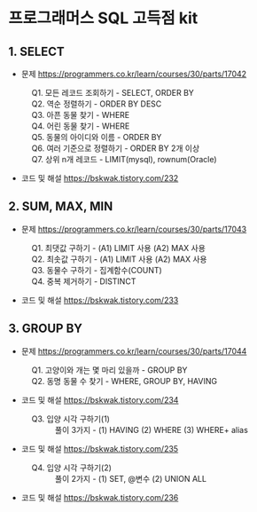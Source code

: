 # 프로그래머스 SQL 고득점 kit

  
  ## 1. SELECT
  * 문제
  https://programmers.co.kr/learn/courses/30/parts/17042
  
　　　Q1. 모든 레코드 조회하기 - SELECT, ORDER BY   
　　　Q2. 역순 정렬하기 - ORDER BY DESC   
　　　Q3. 아픈 동물 찾기 - WHERE   
　　　Q4. 어린 동물 찾기 - WHERE   
　　　Q5. 동물의 아이디와 이름 - ORDER BY   
　　　Q6. 여러 기준으로 정렬하기 - ORDER BY 2개 이상   
　　　Q7. 상위 n개 레코드 - LIMIT(mysql), rownum(Oracle)   
      
* 코드 및 해설 https://bskwak.tistory.com/232

## 2. SUM, MAX, MIN
  * 문제
  https://programmers.co.kr/learn/courses/30/parts/17043
  
　　　Q1. 최댓값 구하기 - (A1) LIMIT 사용 (A2) MAX 사용   
　　　Q2. 최솟값 구하기 - (A1) LIMIT 사용 (A2) MAX 사용   
　　　Q3. 동물수 구하기 - 집계함수(COUNT)   
　　　Q4. 중복 제거하기 - DISTINCT   
      
  * 코드 및 해설
  https://bskwak.tistory.com/233
  ## 3. GROUP BY
  * 문제
  https://programmers.co.kr/learn/courses/30/parts/17044
  
　　　Q1. 고양이와 개는 몇 마리 있을까 - GROUP BY   
　　　Q2. 동명 동물 수 찾기 - WHERE, GROUP BY, HAVING
      
* 코드 및 해설
   https://bskwak.tistory.com/234

  
　　　Q3. 입양 시각 구하기(1)  
　　　　　　풀이 3가지 - (1) HAVING (2) WHERE (3) WHERE+ alias   
   * 코드 및 해설
   https://bskwak.tistory.com/235
   
　　　Q4. 입양 시각 구하기(2)  
　　　　　　풀이 2가지 - (1) SET, @변수 (2) UNION ALL 
   * 코드 및 해설
   https://bskwak.tistory.com/236
   
   
   
